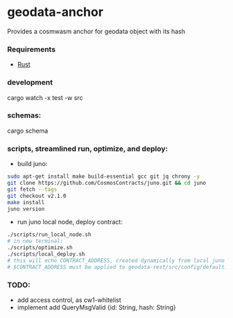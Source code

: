 # geodata-anchor

Provides a cosmwasm anchor for geodata object with its hash
### Requirements
* [Rust](https://www.rust-lang.org/tools/install)
### development
cargo watch -x test -w src

### schemas:
cargo schema

### scripts, streamlined run, optimize, and deploy:
* build juno:
```sh
sudo apt-get install make build-essential gcc git jq chrony -y
git clone https://github.com/CosmosContracts/juno.git && cd juno
git fetch --tags
git checkout v2.1.0
make install
juno version
```
* run juno local node, deploy contract:
```sh
./scripts/run_local_node.sh
# in new terminal:
./scripts/optimize.sh
./scripts/local_deploy.sh
# this will echo CONTRACT_ADDRESS, created dynamically from local juno instance.
# $CONTRACT_ADDRESS must be applied to geodata-rest/src/config/default.json before starting rest layer
```
### TODO:
* add access control, as cw1-whitelist
* implement add QueryMsgValid {id: String, hash: String}